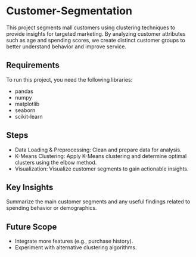# Customer-Segmentation

This project segments mall customers using clustering techniques to provide insights for targeted marketing. By analyzing customer attributes such as age and spending scores, we create distinct customer groups to better understand behavior and improve service.

## Requirements
To run this project, you need the following libraries:
- pandas
- numpy
- matplotlib
- seaborn
- scikit-learn


## Steps
- Data Loading & Preprocessing: Clean and prepare data for analysis.
- K-Means Clustering: Apply K-Means clustering and determine optimal clusters using the elbow method.
- Visualization: Visualize customer segments to gain actionable insights.


## Key Insights
Summarize the main customer segments and any useful findings related to spending behavior or demographics.


## Future Scope
- Integrate more features (e.g., purchase history).
- Experiment with alternative clustering algorithms.
